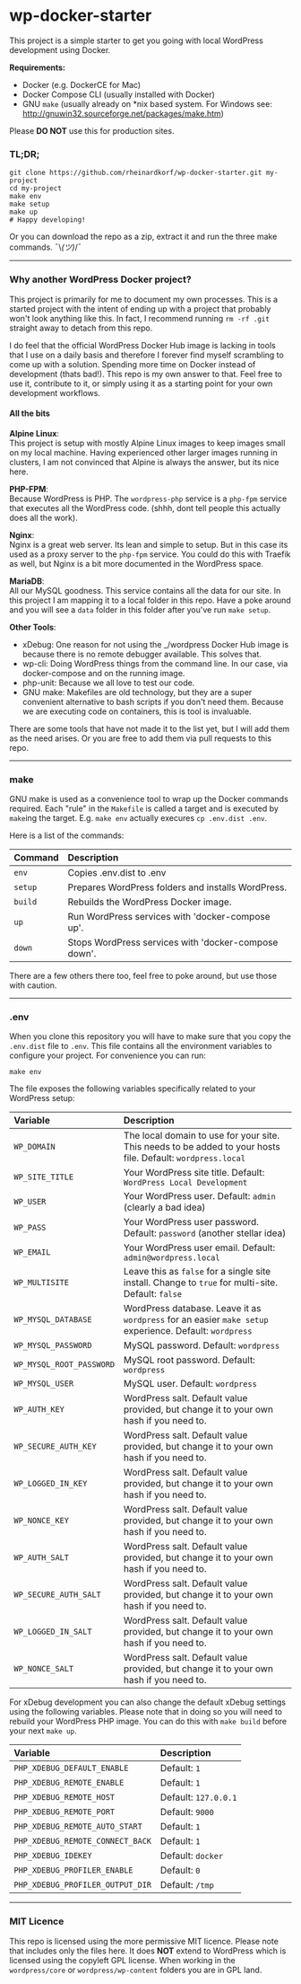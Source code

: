 # wp-docker-starter

This project is a simple starter to get you going with local WordPress development using Docker. 

**Requirements:**

- Docker (e.g. DockerCE for Mac)
- Docker Compose CLI (usually installed with Docker)
- GNU `make` (usually already on *nix based system. For Windows see: http://gnuwin32.sourceforge.net/packages/make.htm)


Please **DO NOT** use this for production sites. 

### TL;DR;

```
git clone https://github.com/rheinardkorf/wp-docker-starter.git my-project
cd my-project
make env
make setup
make up
# Happy developing!
```

Or you can download the repo as a zip, extract it and run the three make commands. ¯\\_(ツ)_/¯ 

---

### Why another WordPress Docker project?

This project is primarily for me to document my own processes. This is a started project with the intent of ending up with
a project that probably won't look anything like this.  In fact, I recommend running `rm -rf .git` straight away to detach
from this repo. 

I do feel that the official WordPress Docker Hub image is lacking in tools that I use on a daily basis and therefore I
forever find myself scrambling to come up with a solution. Spending more time on Docker instead of development (thats bad!).
This repo is my own answer to that. Feel free to use it, contribute to it, or simply using it as a starting point for your
own development workflows.

#### All the bits

**Alpine Linux**:  
This project is setup with mostly Alpine Linux images to keep images small on my local machine. Having experienced other
larger images running in clusters, I am not convinced that Alpine is always the answer, but its nice here.

**PHP-FPM**:  
Because WordPress is PHP. The `wordpress-php` service is a `php-fpm` service that executes all the WordPress code. (shhh,
dont tell people this actually does all the work).

**Nginx**:  
Nginx is a great web server. Its lean and simple to setup. But in this case its used as a proxy server to the `php-fpm` service.
You could do this with Traefik as well, but Nginx is a bit more documented in the WordPress space.

**MariaDB**:  
All our MySQL goodness. This service contains all the data for our site. In this project I am mapping it to a local folder in
this repo. Have a poke around and you will see a `data` folder in this folder after you've run `make setup`.

**Other Tools**:  
- xDebug: One reason for not using the _/wordpress Docker Hub image is because there is no remote debugger available. This solves that.
- wp-cli: Doing WordPress things from the command line. In our case, via docker-compose and on the running image.
- php-unit: Because we all love to test our code.
- GNU make: Makefiles are old technology, but they are a super convenient alternative to bash scripts if you don't need them. Because we are executing code on containers, this is tool is invaluable.  

There are some tools that have not made it to the list yet, but I will add them as the need arises. Or you are free to add them via
pull requests to this repo.

---

### make

GNU make is used as a convenience tool to wrap up the Docker commands required. Each "rule" in the `Makefile` is 
called a target and is executed by `make`ing the target.  E.g. `make env` actually execures `cp .env.dist .env`.

Here is a list of the commands:
  
| Command | Description |
| :--- | :--- |
| `env` | Copies .env.dist to .env |
| `setup` | Prepares WordPress folders and installs WordPress. |
| `build` | Rebuilds the WordPress Docker image. |
| `up` | Run WordPress services with 'docker-compose up'. |
| `down` | Stops WordPress services with 'docker-compose down'. |

There are a few others there too, feel free to poke around, but use those with caution.

---

### .env

When you clone this repository you will have to make sure that you copy the `.env.dist` file to `.env`. This file
contains all the environment variables to configure your project. For convenience you can run:

```
make env
```

The file exposes the following variables specifically related to your WordPress setup:

| Variable | Description |
| :--- | :--- |
| `WP_DOMAIN` | The local domain to use for your site. This needs to be added to your hosts file. Default: `wordpress.local` |
| `WP_SITE_TITLE` | Your WordPress site title. Default: `WordPress Local Development` |
| `WP_USER` | Your WordPress user. Default: `admin` (clearly a bad idea) |
| `WP_PASS` | Your WordPress user password. Default: `password` (another stellar idea) |
| `WP_EMAIL` | Your WordPress user email. Default: `admin@wordpress.local` |
| `WP_MULTISITE` | Leave this as `false` for a single site install. Change to `true` for multi-site. Default: `false` |
| `WP_MYSQL_DATABASE` | WordPress database. Leave it as `wordpress` for an easier `make setup` experience. Default: `wordpress` |
| `WP_MYSQL_PASSWORD` | MySQL password. Default: `wordpress` |
| `WP_MYSQL_ROOT_PASSWORD` | MySQL root password. Default: `wordpress` |
| `WP_MYSQL_USER` | MySQL user. Default: `wordpress` |
| `WP_AUTH_KEY` | WordPress salt. Default value provided, but change it to your own hash if you need to. |
| `WP_SECURE_AUTH_KEY` | WordPress salt. Default value provided, but change it to your own hash if you need to. |
| `WP_LOGGED_IN_KEY` | WordPress salt. Default value provided, but change it to your own hash if you need to. |
| `WP_NONCE_KEY` | WordPress salt. Default value provided, but change it to your own hash if you need to. |
| `WP_AUTH_SALT` | WordPress salt. Default value provided, but change it to your own hash if you need to. |
| `WP_SECURE_AUTH_SALT` | WordPress salt. Default value provided, but change it to your own hash if you need to. |
| `WP_LOGGED_IN_SALT` | WordPress salt. Default value provided, but change it to your own hash if you need to. |
| `WP_NONCE_SALT` | WordPress salt. Default value provided, but change it to your own hash if you need to. |

For xDebug development you can also change the default xDebug settings using the following variables. Please note that in doing
so you will need to rebuild your WordPress PHP image. You can do this with `make build` before your next `make up`.

| Variable | Description |
| :--- | :--- |
| `PHP_XDEBUG_DEFAULT_ENABLE` | Default: `1` |
| `PHP_XDEBUG_REMOTE_ENABLE` | Default: `1` |
| `PHP_XDEBUG_REMOTE_HOST` | Default: `127.0.0.1` |
| `PHP_XDEBUG_REMOTE_PORT` | Default: `9000` |
| `PHP_XDEBUG_REMOTE_AUTO_START` | Default: `1` |
| `PHP_XDEBUG_REMOTE_CONNECT_BACK` | Default: `1` |
| `PHP_XDEBUG_IDEKEY` | Default: `docker` |
| `PHP_XDEBUG_PROFILER_ENABLE` | Default: `0` |
| `PHP_XDEBUG_PROFILER_OUTPUT_DIR` | Default: `/tmp` |

---

### MIT Licence

This repo is licensed using the more permissive MIT licence. Please note that includes only the files here. It does **NOT** extend
to WordPress which is licensed using the copyleft GPL license. When working in the `wordpress/core` or `wordpress/wp-content` folders you are in GPL land.